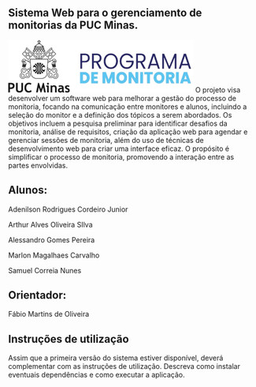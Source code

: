## Sistema Web para o gerenciamento de monitorias da PUC Minas.

![Logo](docs/relatorio/images/logo_monitoria.png)
O projeto visa desenvolver um software web para melhorar a gestão do processo de monitoria, focando na comunicação entre monitores e alunos, incluindo a seleção do monitor e a definição dos tópicos a serem abordados. Os objetivos incluem a pesquisa preliminar para identificar desafios da monitoria, análise de requisitos, criação da aplicação web para agendar e gerenciar sessões de monitoria, além do uso de técnicas de desenvolvimento web para criar uma interface eficaz. O propósito é simplificar o processo de monitoria, promovendo a interação entre as partes envolvidas.

## Alunos:
Adenilson Rodrigues Cordeiro Junior

Arthur Alves Oliveira SIlva

Alessandro Gomes Pereira

Marlon Magalhaes Carvalho

Samuel Correia Nunes


## Orientador:
Fábio Martins de Oliveira

## Instruções de utilização
Assim que a primeira versão do sistema estiver disponível, deverá complementar com as instruções de utilização. Descreva como instalar eventuais dependências e como executar a aplicação.
